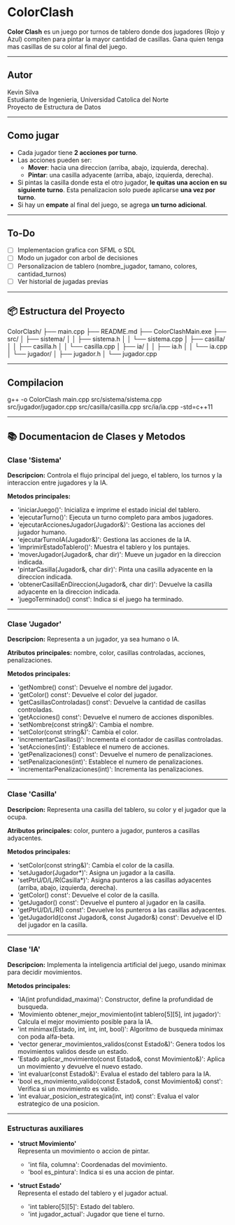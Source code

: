 # ColorClash

**Color Clash** es un juego por turnos de tablero donde dos jugadores (Rojo y Azul) compiten para pintar la mayor cantidad de casillas. Gana quien tenga mas casillas de su color al final del juego. 

---

## Autor

Kevin Silva  
Estudiante de Ingenieria, Universidad Catolica del Norte  
Proyecto de Estructura de Datos

---

## Como jugar

- Cada jugador tiene **2 acciones por turno**.
- Las acciones pueden ser:
  - **Mover**: hacia una direccion (arriba, abajo, izquierda, derecha).
  - **Pintar**: una casilla adyacente (arriba, abajo, izquierda, derecha).
- Si pintas la casilla donde esta el otro jugador, **le quitas una accion en su siguiente turno**. Esta penalizacion solo puede aplicarse **una vez por turno**.
- Si hay un **empate** al final del juego, se agrega **un turno adicional**.

---

## To-Do

- [ ] Implementacion grafica con SFML o SDL
- [ ] Modo un jugador con arbol de decisiones
- [ ] Personalizacion de tablero (nombre_jugador, tamano, colores, cantidad_turnos)
- [ ] Ver historial de jugadas previas

---

## 📦 Estructura del Proyecto

ColorClash/
├── main.cpp
├── README.md
├── ColorClashMain.exe
├── src/
│   ├── sistema/
│   │   ├── sistema.h
│   │   └── sistema.cpp
│   ├── casilla/
│   │   ├── casilla.h
│   │   └── casilla.cpp
│   ├── ia/
│   │   ├── ia.h
│   │   └── ia.cpp
│   └── jugador/
│       ├── jugador.h
│       └── jugador.cpp

---

## Compilacion

g++ -o ColorClash main.cpp src/sistema/sistema.cpp src/jugador/jugador.cpp src/casilla/casilla.cpp src/ia/ia.cpp -std=c++11

---

## 📚 Documentacion de Clases y Metodos

### Clase 'Sistema'
**Descripcion:** Controla el flujo principal del juego, el tablero, los turnos y la interaccion entre jugadores y la IA.

**Metodos principales:**
- 'iniciarJuego()': Inicializa e imprime el estado inicial del tablero.
- 'ejecutarTurno()': Ejecuta un turno completo para ambos jugadores.
- 'ejecutarAccionesJugador(Jugador&)': Gestiona las acciones del jugador humano.
- 'ejecutarTurnoIA(Jugador&)': Gestiona las acciones de la IA.
- 'imprimirEstadoTablero()': Muestra el tablero y los puntajes.
- 'moverJugador(Jugador&, char dir)': Mueve un jugador en la direccion indicada.
- 'pintarCasilla(Jugador&, char dir)': Pinta una casilla adyacente en la direccion indicada.
- 'obtenerCasillaEnDireccion(Jugador&, char dir)': Devuelve la casilla adyacente en la direccion indicada.
- 'juegoTerminado() const': Indica si el juego ha terminado.

---

### Clase 'Jugador'
**Descripcion:** Representa a un jugador, ya sea humano o IA.

**Atributos principales:** nombre, color, casillas controladas, acciones, penalizaciones.

**Metodos principales:**
- 'getNombre() const': Devuelve el nombre del jugador.
- 'getColor() const': Devuelve el color del jugador.
- 'getCasillasControladas() const': Devuelve la cantidad de casillas controladas.
- 'getAcciones() const': Devuelve el numero de acciones disponibles.
- 'setNombre(const string&)': Cambia el nombre.
- 'setColor(const string&)': Cambia el color.
- 'incrementarCasillas()': Incrementa el contador de casillas controladas.
- 'setAcciones(int)': Establece el numero de acciones.
- 'getPenalizaciones() const': Devuelve el numero de penalizaciones.
- 'setPenalizaciones(int)': Establece el numero de penalizaciones.
- 'incrementarPenalizaciones(int)': Incrementa las penalizaciones.

---

### Clase 'Casilla'
**Descripcion:** Representa una casilla del tablero, su color y el jugador que la ocupa.

**Atributos principales:** color, puntero a jugador, punteros a casillas adyacentes.

**Metodos principales:**
- 'setColor(const string&)': Cambia el color de la casilla.
- 'setJugador(Jugador*)': Asigna un jugador a la casilla.
- 'setPtrU/D/L/R(Casilla*)': Asigna punteros a las casillas adyacentes (arriba, abajo, izquierda, derecha).
- 'getColor() const': Devuelve el color de la casilla.
- 'getJugador() const': Devuelve el puntero al jugador en la casilla.
- 'getPtrU/D/L/R() const': Devuelve los punteros a las casillas adyacentes.
- 'getJugadorId(const Jugador&, const Jugador&) const': Devuelve el ID del jugador en la casilla.

---

### Clase 'IA'
**Descripcion:** Implementa la inteligencia artificial del juego, usando minimax para decidir movimientos.

**Metodos principales:**
- 'IA(int profundidad_maxima)': Constructor, define la profundidad de busqueda.
- 'Movimiento obtener_mejor_movimiento(int tablero[5][5], int jugador)': Calcula el mejor movimiento posible para la IA.
- 'int minimax(Estado, int, int, int, bool)': Algoritmo de busqueda minimax con poda alfa-beta.
- 'vector<Movimiento> generar_movimientos_validos(const Estado&)': Genera todos los movimientos validos desde un estado.
- 'Estado aplicar_movimiento(const Estado&, const Movimiento&)': Aplica un movimiento y devuelve el nuevo estado.
- 'int evaluar(const Estado&)': Evalua el estado del tablero para la IA.
- 'bool es_movimiento_valido(const Estado&, const Movimiento&) const': Verifica si un movimiento es valido.
- 'int evaluar_posicion_estrategica(int, int) const': Evalua el valor estrategico de una posicion.

---

### Estructuras auxiliares

- **'struct Movimiento'**  
  Representa un movimiento o accion de pintar.  
  - 'int fila, columna': Coordenadas del movimiento.
  - 'bool es_pintura': Indica si es una accion de pintar.

- **'struct Estado'**  
  Representa el estado del tablero y el jugador actual.  
  - 'int tablero[5][5]': Estado del tablero.
  - 'int jugador_actual': Jugador que tiene el turno.